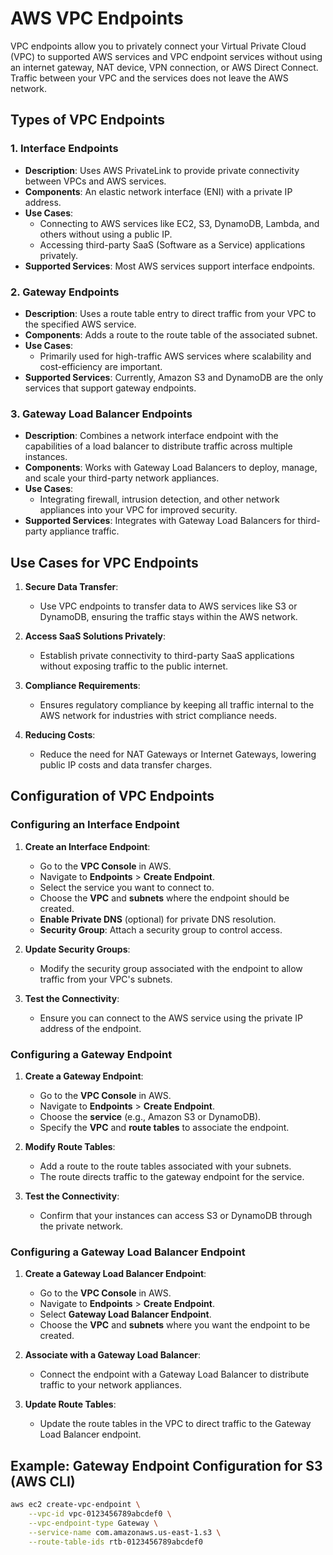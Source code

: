 # AWS VPC Endpoints

VPC endpoints allow you to privately connect your Virtual Private Cloud (VPC) to supported AWS services and VPC endpoint services without using an internet gateway, NAT device, VPN connection, or AWS Direct Connect. Traffic between your VPC and the services does not leave the AWS network.

## Types of VPC Endpoints

### 1. Interface Endpoints
- **Description**: Uses AWS PrivateLink to provide private connectivity between VPCs and AWS services.
- **Components**: An elastic network interface (ENI) with a private IP address.
- **Use Cases**:
  - Connecting to AWS services like EC2, S3, DynamoDB, Lambda, and others without using a public IP.
  - Accessing third-party SaaS (Software as a Service) applications privately.
- **Supported Services**: Most AWS services support interface endpoints.

### 2. Gateway Endpoints
- **Description**: Uses a route table entry to direct traffic from your VPC to the specified AWS service.
- **Components**: Adds a route to the route table of the associated subnet.
- **Use Cases**:
  - Primarily used for high-traffic AWS services where scalability and cost-efficiency are important.
- **Supported Services**: Currently, Amazon S3 and DynamoDB are the only services that support gateway endpoints.

### 3. Gateway Load Balancer Endpoints
- **Description**: Combines a network interface endpoint with the capabilities of a load balancer to distribute traffic across multiple instances.
- **Components**: Works with Gateway Load Balancers to deploy, manage, and scale your third-party network appliances.
- **Use Cases**:
  - Integrating firewall, intrusion detection, and other network appliances into your VPC for improved security.
- **Supported Services**: Integrates with Gateway Load Balancers for third-party appliance traffic.

## Use Cases for VPC Endpoints

1. **Secure Data Transfer**:
   - Use VPC endpoints to transfer data to AWS services like S3 or DynamoDB, ensuring the traffic stays within the AWS network.

2. **Access SaaS Solutions Privately**:
   - Establish private connectivity to third-party SaaS applications without exposing traffic to the public internet.

3. **Compliance Requirements**:
   - Ensures regulatory compliance by keeping all traffic internal to the AWS network for industries with strict compliance needs.

4. **Reducing Costs**:
   - Reduce the need for NAT Gateways or Internet Gateways, lowering public IP costs and data transfer charges.

## Configuration of VPC Endpoints

### Configuring an Interface Endpoint

1. **Create an Interface Endpoint**:
   - Go to the **VPC Console** in AWS.
   - Navigate to **Endpoints** > **Create Endpoint**.
   - Select the service you want to connect to.
   - Choose the **VPC** and **subnets** where the endpoint should be created.
   - **Enable Private DNS** (optional) for private DNS resolution.
   - **Security Group**: Attach a security group to control access.

2. **Update Security Groups**:
   - Modify the security group associated with the endpoint to allow traffic from your VPC's subnets.

3. **Test the Connectivity**:
   - Ensure you can connect to the AWS service using the private IP address of the endpoint.

### Configuring a Gateway Endpoint

1. **Create a Gateway Endpoint**:
   - Go to the **VPC Console** in AWS.
   - Navigate to **Endpoints** > **Create Endpoint**.
   - Choose the **service** (e.g., Amazon S3 or DynamoDB).
   - Specify the **VPC** and **route tables** to associate the endpoint.

2. **Modify Route Tables**:
   - Add a route to the route tables associated with your subnets.
   - The route directs traffic to the gateway endpoint for the service.

3. **Test the Connectivity**:
   - Confirm that your instances can access S3 or DynamoDB through the private network.

### Configuring a Gateway Load Balancer Endpoint

1. **Create a Gateway Load Balancer Endpoint**:
   - Go to the **VPC Console** in AWS.
   - Navigate to **Endpoints** > **Create Endpoint**.
   - Select **Gateway Load Balancer Endpoint**.
   - Choose the **VPC** and **subnets** where you want the endpoint to be created.

2. **Associate with a Gateway Load Balancer**:
   - Connect the endpoint with a Gateway Load Balancer to distribute traffic to your network appliances.

3. **Update Route Tables**:
   - Update the route tables in the VPC to direct traffic to the Gateway Load Balancer endpoint.

## Example: Gateway Endpoint Configuration for S3 (AWS CLI)

```bash
aws ec2 create-vpc-endpoint \
    --vpc-id vpc-0123456789abcdef0 \
    --vpc-endpoint-type Gateway \
    --service-name com.amazonaws.us-east-1.s3 \
    --route-table-ids rtb-0123456789abcdef0
